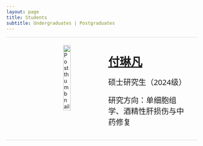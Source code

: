 ```yaml
---
layout: page
title: Students
subtitle: Undergraduates | Postgraduates
---
```


<hr style="max-width:100%;height:2px;background:#eaeaea;border:none;">

<div id="fulinfan" style="display: flex; align-items: flex-start; gap: 20px;margin-top: 20px">
  <div class="post-image post-image-short">
  <a href="#fulinfan" aria-label="Thumbnail">
  <img src="https://github.com/user-attachments/assets/1daff0d0-ac71-4ec1-b012-9f313b756c02" alt="Post thumbnail" style="width: 30%; height: auto;margin-left: 150px;">
  </a>
  </div>
  <div>
    <a class="post-preview" href="#fulinfan"><p class="post-title" style="margin: 1.2rem;margin-left: 30px; font-size: 30px; font-family: system-ui"><strong>付琳凡</strong></p></a>
    <p style="margin: 1.2rem;margin-left: 30px; font-size: 20px; font-family: system-ui">硕士研究生（2024级）</p>
    <p style="margin: 1.2rem;margin-left: 30px; font-size: 20px; font-family: system-ui">研究方向：单细胞组学、酒精性肝损伤与中药修复</p>
  </div>
</div>

<hr style="max-width:100%;height:2px;background:#eaeaea;border:none;">
